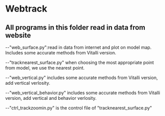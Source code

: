 Webtrack
=================
All programs in this folder read in data from website
----------------------------------------------------------

--"web_surface.py":read in data from internet and plot on model map. Includes some accurate methods from Vitalli version.

--"tracknearest_surface.py" when choosing the most appropriate point from model, we use the nearest point. 

--"web_vertical.py" includes some accurate methods from Vitalli version, add vertical verlosity.  

--"web_vertical_behavior.py" includes some accurate methods from Vitalli version, add vertical and behavior verlosity.

--"ctrl_trackzoomin.py" is the control file of "tracknearest_surface.py" 